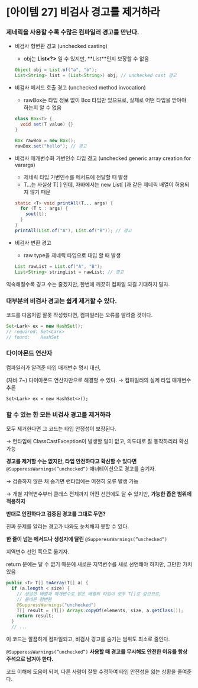 # [아이템 27] 비검사 경고를 제거하라

### 제네릭을 사용할 수록 수많은 컴파일러 경고를 만난다.

- 비검사 형변환 경고 (unchecked casting)
    - obj는 **List<?>** 일 수 있지만, **List<String>**인지 보장할 수 없음
    
    ```java
    Object obj = List.of("a", "b");
    List<String> list = (List<String>) obj; // unchecked cast 경고
    ```
    
- 비검사 메서드 호출 경고 (unchecked method invocation)
    - rawBox는 타입 정보 없이 Box 타입만 있으므로, 실제로 어떤 타입을 받아야 하는지 알 수 없음
    
    ```java
    class Box<T> {
      void set(T value) {}
    }
    
    Box rawBox = new Box();
    rawBox.set("hello"); // 경고
    ```
    
- 비검사 매개변수화 가변인수 타입 경고 (unchecked generic array creation for varargs)
    - 제네릭 타입 가변인수를 메서드에 전달할 때 발생
    - T…는 사실상 T[ ] 인데, 자바에서는 new List<String>[ ]과 같은 제네릭 배열이 허용되지 않기 때문
    
    ```java
    static <T> void printAll(T... args) {
      for (T t : args) {
        sout(t);
      }
    }
    printAll(List.of("A"), List.of("B")); // 경고
    ```
    
- 비검사 변환 경고
    - raw type을 제네릭 타입으로 대입 할 때 발생
    
    ```java
    List rawList = List.of("A", "B");
    List<String> stringList = rawList; // 경고
    ```
    

익숙해질수록 경고 수는 줄겠지만, 한번에 깨끗히 컴파일 되길 기대하지 말자.

### 대부분의 비검사 경고는 쉽게 제거할 수 있다.

코드를 다음처럼 잘못 작성했다면, 컴파일러는 오류를 알려줄 것이다.

```java
Set<Lark> ex = new HashSet();
// required: Set<Lark>
// found:    HashSet
```

### 다이아몬드 연산자

컴파일러가 알려준 타입 매개변수 명시 대신,

(자바 7~) 다이아몬드 연산자만으로 해결할 수 있다. → 컴파일러의 실제 타입 매개변수 추론

`Set<Lark> ex = new HashSet<>();` 

### 할 수 있는 한 모든 비검사 경고를 제거하라

모두 제거한다면 그 코드는 타입 안정성이 보장된다.

→ 런타임에 ClassCastException이 발생할 일이 없고, 의도대로 잘 동작하리라 확신 가능

**경고를 제거할 수는 없지만, 타입 안전하다고 확신할 수 있다면**
`@SupperessWarnings(”unchecked”)` 애너테이션으로 경고를 숨기자.

→ 검증하지 않은 채 숨기면 런타임에는 여전히 오류 발생 가능

→ 개별 지역변수부터 클래스 전체까지 어떤 선언에도 달 수 있지만, **가능한 좁은 범위에 적용하자**

**반대로 안전하다고 검증된 경고를 그대로 두면?** 

진짜 문제를 알리는 경고가 나와도 눈치채지 못할 수 있다.

**한 줄이 넘는 메서드나 생성자에 달린** `@SupperessWarnings(”unchecked”)` 

지역변수 선언 쪽으로 옮기자. 

return 문에는 달 수 없기 때문에 새로운 지역변수를 새로 선언해야 하지만, 그만한 가치 있음

```java
public <T> T[] toArray(T[] a) {
  if (a.length < size) {
    // 생성한 배열과 매개변수로 받은 배열의 타입이 모두 T[]로 같으므로,
    // 올바른 형변환
    @SuppressWarnings("unchecked")
    T[] result = (T[]) Arrays.copyOf(elements, size, a.getClass());
    return result;
  }
  // ...
```

 이 코드는 깔끔하게 컴파일되고, 비검사 경고를 숨기는 범위도 최소로 줄인다.

`@SupperessWarnings(”unchecked”)` **사용할 때 경고를 무시해도 안전한 이유를 항상 주석으로 남겨야 한다.**

코드 이해에 도움이 되며, 다른 사람이 잘못 수정하여 타입 안전성을 잃는 상황을 줄여준다.